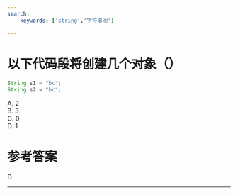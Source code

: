 ```yaml
---
search:
    keywords: ['string','字符串池']

---
```



# 以下代码段将创建几个对象（）

```java
String s1 = "bc";
String s2 = "bc";
```

A. 2   
B. 3    
C. 0    
D. 1

# 参考答案

D

---